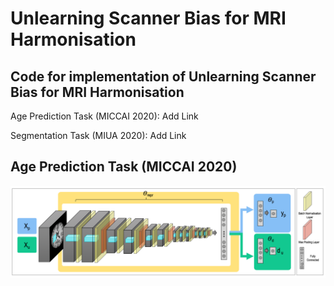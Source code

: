 # Unlearning Scanner Bias for MRI Harmonisation
## Code for implementation of Unlearning Scanner Bias for MRI Harmonisation

Age Prediction Task (MICCAI 2020): Add Link

Segmentation Task (MIUA 2020): Add Link

Age Prediction Task (MICCAI 2020)
---------------------------------
![GitHub Logo](/figures/network_architecture.png)









